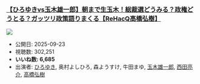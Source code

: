 ### [【ひろゆきvs玉木雄一郎】朝まで生玉木！総裁選どうみる？政権どうとる？ガッツリ政策語りまくる【ReHacQ高橋弘樹】](https://www.youtube.com/watch?v=keDkHXJbZEY)
[![](https://img.youtube.com/vi/keDkHXJbZEY/sddefault.jpg)](https://www.youtube.com/watch?v=keDkHXJbZEY)
-   公開日: 2025-09-23
-   視聴数: 302,251
-   **いいね数: 6,685**
-   出演者: [ひろゆき](/rehacq_fan/people/ひろゆき "wikilink"), 奥村よしひろ, 森ようすけ, 牛田まゆ, [玉木雄一郎](/rehacq_fan/people/玉木雄一郎 "wikilink"), [西田亮介](/rehacq_fan/people/西田亮介 "wikilink"), [高橋弘樹](/rehacq_fan/people/高橋弘樹 "wikilink")
